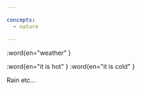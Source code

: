 ```yaml
---

concepts:
  - nature

---
```


:word{en="weather" }

:word{en="it is hot" }
:word{en="it is cold" }

Rain etc...
